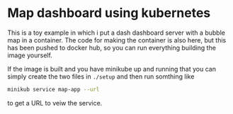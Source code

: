 # Map dashboard using kubernetes

This is a toy example in which i put a dash dashboard server with a bubble map in a container. The code for making the container is also here, but this has been pushed to docker hub, so you can run everything building the image yourself.

If the image is built and you have minikube up and running that you can simply create the two files in `./setup` and then run somthing like

```BASH
minikub service map-app --url
```

to get a URL to veiw the service.
